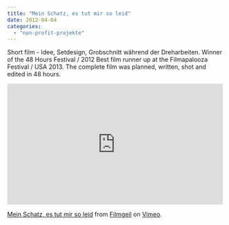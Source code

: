 ```yaml
---
title: "Mein Schatz, es tut mir so leid"
date: 2012-04-04
categories: 
  - "non-profit-projekte"
---
```


Short film - Idee, Setdesign, Grobschnitt während der Dreharbeiten. Winner of the 48 Hours Festival / 2012 Best film runner up at the Filmapalooza Festival / USA 2013. The complete film was planned, written, shot and edited in 48 hours.

<iframe src="https://player.vimeo.com/video/88611847" width="500" height="281" frameborder="0" webkitallowfullscreen mozallowfullscreen="" allowfullscreen=""></iframe>

[Mein Schatz, es tut mir so leid](https://vimeo.com/88611847) from [Filmgeil](https://vimeo.com/filmgeil) on [Vimeo](https://vimeo.com).
